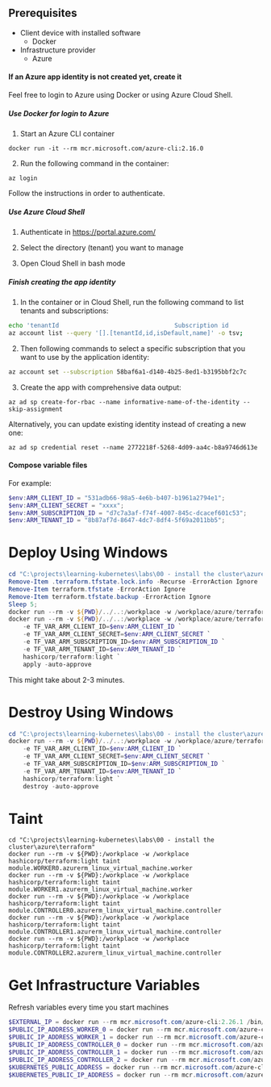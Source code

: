 ## Prerequisites

- Client device with installed software
  - Docker
- Infrastructure provider
  - Azure

#### If an Azure app identity is not created yet, create it

Feel free to login to Azure using Docker or using Azure Cloud Shell.

##### Use Docker for login to Azure

1. Start an Azure CLI container

```
docker run -it --rm mcr.microsoft.com/azure-cli:2.16.0
```

2. Run the following command in the container:

```
az login
```

Follow the instructions in order to authenticate.

##### Use Azure Cloud Shell

1. Authenticate in https://portal.azure.com/

2. Select the directory (tenant) you want to manage

3. Open Cloud Shell in bash mode

##### Finish creating the app identity

1. In the container or in Cloud Shell, run the following command to list tenants and subscriptions:

```bash
echo 'tenantId                                Subscription id                         Default Subscription name';
az account list --query '[].[tenantId,id,isDefault,name]' -o tsv;
```

2. Then following commands to select a specific subscription that you want to use by the application identity:

```bash
az account set --subscription 58baf6a1-d140-4b25-8ed1-b3195bbf2c7c
```

3. Create the app with comprehensive data output:

```
az ad sp create-for-rbac --name informative-name-of-the-identity --skip-assignment
```

Alternatively, you can update existing identity instead of creating a new one:

```
az ad sp credential reset --name 2772218f-5268-4d09-aa4c-b8a9746d613e
```

#### Compose variable files

For example:

```PowerShell
$env:ARM_CLIENT_ID = "531adb66-98a5-4e6b-b407-b1961a2794e1";
$env:ARM_CLIENT_SECRET = "xxxx";
$env:ARM_SUBSCRIPTION_ID = "d7c7a3af-f74f-4007-845c-dcacef601c53";
$env:ARM_TENANT_ID = "8b87af7d-8647-4dc7-8df4-5f69a2011bb5";
```

# Deploy Using Windows

```PowerShell
cd "C:\projects\learning-kubernetes\labs\00 - install the cluster\azure\terraform"
Remove-Item .terraform.tfstate.lock.info -Recurse -ErrorAction Ignore
Remove-Item terraform.tfstate -ErrorAction Ignore
Remove-Item terraform.tfstate.backup -ErrorAction Ignore
Sleep 5;
docker run --rm -v ${PWD}/../..:/workplace -w /workplace/azure/terraform hashicorp/terraform:light init
docker run --rm -v ${PWD}/../..:/workplace -w /workplace/azure/terraform `
    -e TF_VAR_ARM_CLIENT_ID=$env:ARM_CLIENT_ID `
    -e TF_VAR_ARM_CLIENT_SECRET=$env:ARM_CLIENT_SECRET `
    -e TF_VAR_ARM_SUBSCRIPTION_ID=$env:ARM_SUBSCRIPTION_ID `
    -e TF_VAR_ARM_TENANT_ID=$env:ARM_TENANT_ID `
    hashicorp/terraform:light `
    apply -auto-approve
```

This might take about 2-3 minutes.

# Destroy Using Windows

```PowerShell
cd "C:\projects\learning-kubernetes\labs\00 - install the cluster\azure\terraform"
docker run --rm -v ${PWD}/../..:/workplace -w /workplace/azure/terraform `
    -e TF_VAR_ARM_CLIENT_ID=$env:ARM_CLIENT_ID `
    -e TF_VAR_ARM_CLIENT_SECRET=$env:ARM_CLIENT_SECRET `
    -e TF_VAR_ARM_SUBSCRIPTION_ID=$env:ARM_SUBSCRIPTION_ID `
    -e TF_VAR_ARM_TENANT_ID=$env:ARM_TENANT_ID `
    hashicorp/terraform:light `
    destroy -auto-approve
```

# Taint

```
cd "C:\projects\learning-kubernetes\labs\00 - install the cluster\azure\terraform"
docker run --rm -v ${PWD}:/workplace -w /workplace hashicorp/terraform:light taint module.WORKER0.azurerm_linux_virtual_machine.worker
docker run --rm -v ${PWD}:/workplace -w /workplace hashicorp/terraform:light taint module.WORKER1.azurerm_linux_virtual_machine.worker
docker run --rm -v ${PWD}:/workplace -w /workplace hashicorp/terraform:light taint module.CONTROLLER0.azurerm_linux_virtual_machine.controller
docker run --rm -v ${PWD}:/workplace -w /workplace hashicorp/terraform:light taint module.CONTROLLER1.azurerm_linux_virtual_machine.controller
docker run --rm -v ${PWD}:/workplace -w /workplace hashicorp/terraform:light taint module.CONTROLLER2.azurerm_linux_virtual_machine.controller
```

# Get Infrastructure Variables

Refresh variables every time you start machines

```PowerShell
$EXTERNAL_IP = docker run --rm mcr.microsoft.com/azure-cli:2.26.1 /bin/bash -c "az login --service-principal -u $env:ARM_CLIENT_ID -p $env:ARM_CLIENT_SECRET --tenant $env:ARM_TENANT_ID --output none; az network public-ip show -g kubernetes-lab-00 -n kubernetes-pip --query ipAddress -o tsv"
$PUBLIC_IP_ADDRESS_WORKER_0 = docker run --rm mcr.microsoft.com/azure-cli:2.26.1 /bin/bash -c "az login --service-principal -u $env:ARM_CLIENT_ID -p $env:ARM_CLIENT_SECRET --tenant $env:ARM_TENANT_ID --output none; az network public-ip show -g kubernetes-lab-00 -n worker-0-pip --query 'ipAddress' -o tsv"
$PUBLIC_IP_ADDRESS_WORKER_1 = docker run --rm mcr.microsoft.com/azure-cli:2.26.1 /bin/bash -c "az login --service-principal -u $env:ARM_CLIENT_ID -p $env:ARM_CLIENT_SECRET --tenant $env:ARM_TENANT_ID --output none; az network public-ip show -g kubernetes-lab-00 -n worker-1-pip --query 'ipAddress' -o tsv"
$PUBLIC_IP_ADDRESS_CONTROLLER_0 = docker run --rm mcr.microsoft.com/azure-cli:2.26.1 /bin/bash -c "az login --service-principal -u $env:ARM_CLIENT_ID -p $env:ARM_CLIENT_SECRET --tenant $env:ARM_TENANT_ID --output none; az network public-ip show -g kubernetes-lab-00 -n controller-0-pip --query 'ipAddress' -o tsv"
$PUBLIC_IP_ADDRESS_CONTROLLER_1 = docker run --rm mcr.microsoft.com/azure-cli:2.26.1 /bin/bash -c "az login --service-principal -u $env:ARM_CLIENT_ID -p $env:ARM_CLIENT_SECRET --tenant $env:ARM_TENANT_ID --output none; az network public-ip show -g kubernetes-lab-00 -n controller-1-pip --query 'ipAddress' -o tsv"
$PUBLIC_IP_ADDRESS_CONTROLLER_2 = docker run --rm mcr.microsoft.com/azure-cli:2.26.1 /bin/bash -c "az login --service-principal -u $env:ARM_CLIENT_ID -p $env:ARM_CLIENT_SECRET --tenant $env:ARM_TENANT_ID --output none; az network public-ip show -g kubernetes-lab-00 -n controller-2-pip --query 'ipAddress' -o tsv"
$KUBERNETES_PUBLIC_ADDRESS = docker run --rm mcr.microsoft.com/azure-cli:2.26.1 /bin/bash -c "az login --service-principal -u $env:ARM_CLIENT_ID -p $env:ARM_CLIENT_SECRET --tenant $env:ARM_TENANT_ID --output none; az network public-ip show -g kubernetes-lab-00 -n kubernetes-pip --query ipAddress -o tsv"
$KUBERNETES_PUBLIC_IP_ADDRESS = docker run --rm mcr.microsoft.com/azure-cli:2.26.1 /bin/bash -c "az login --service-principal -u $env:ARM_CLIENT_ID -p $env:ARM_CLIENT_SECRET --tenant $env:ARM_TENANT_ID --output none; az network public-ip show -g kubernetes-lab-00 -n kubernetes-pip --query ipAddress -o tsv"
```
